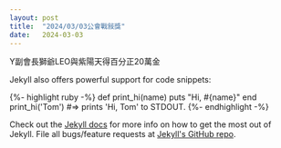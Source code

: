 ```yaml
---
layout: post
title:  "2024/03/03公會戰敍獎"
date:   2024-03-03
---
```


<p class="intro"><span class="dropcap">Y</span>副會長獅爺LEO與紫陽天得百分正20萬金</p>




Jekyll also offers powerful support for code snippets:

{%- highlight ruby -%}
def print_hi(name)
  puts "Hi, #{name}"
end
print_hi('Tom')
#=> prints 'Hi, Tom' to STDOUT.
{%- endhighlight -%}

Check out the [Jekyll docs][jekyll] for more info on how to get the most out of Jekyll. File all bugs/feature requests at [Jekyll's GitHub repo][jekyll-gh].

[jekyll-gh]: https://github.com/mojombo/jekyll
[jekyll]:    http://jekyllrb.com
